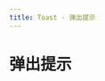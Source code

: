 ```yaml
---
title: Toast - 弹出提示
---
```


# 弹出提示

<ClientOnly>
<toast-demo-1></toast-demo-1>
<toast-demo-2></toast-demo-2>
<toast-demo-3></toast-demo-3>
</ClientOnly>
